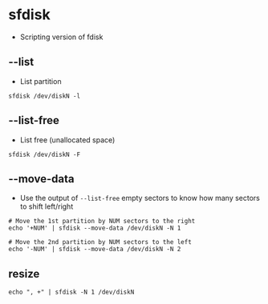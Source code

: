 # sfdisk

- Scripting version of fdisk

## --list

- List partition

```shell
sfdisk /dev/diskN -l
```

## --list-free

- List free (unallocated space)

```shell
sfdisk /dev/diskN -F
```

## --move-data

- Use the output of `--list-free` empty sectors to know how many sectors to shift left/right

```shell
# Move the 1st partition by NUM sectors to the right
echo '+NUM' | sfdisk --move-data /dev/diskN -N 1

# Move the 2nd partition by NUM sectors to the left
echo '-NUM' | sfdisk --move-data /dev/diskN -N 2
```

## resize

```shell
echo ", +" | sfdisk -N 1 /dev/diskN
```
